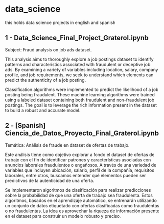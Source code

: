 # data_science
this holds data science projects in english and spanish

## 1 - Data_Science_Final_Project_Graterol.ipynb
Subject: Fraud analysis on job ads dataset.

This analysis aims to thoroughly explore a job postings dataset to identify patterns and characteristics associated with fraudulent or deceptive job ads. By examining a variety of variables including location, salary, company profile, and job requirements, we seek to understand which elements can predict the authenticity of a job posting.

Classification algorithms were implemented to predict the likelihood of a job posting being fraudulent. These machine learning algorithms were trained using a labeled dataset containing both fraudulent and non-fraudulent job postings. The goal is to leverage the rich information present in the dataset to build a robust and accurate model.

## 2 - [Spanish] Ciencia_de_Datos_Proyecto_Final_Graterol.ipynb
Temática: Análisis de fraude en dataset de ofertas de trabajo.

Este análisis tiene como objetivo explorar a fondo el dataset de ofertas de trabajo con el fin de identificar patrones y características asociadas con anuncios laborales fraudulentos o engañosos. A través de una variedad de variables que incluyen ubicación, salario, perfil de la compañía, requisitos laborales, entre otros, buscamos entender qué elementos pueden ser predictivos de la autenticidad de una oferta.

Se implementaron algoritmos de clasificación para realizar predicciones sobre la probabilidad de que una oferta de trabajo sea fraudulenta. Estos algoritmos, basados en el aprendizaje automático, se entrenarán utilizando un conjunto de datos etiquetado con ofertas clasificadas como fraudulentas o no fraudulentas. La idea es aprovechar la riqueza de información presente en el dataset para construir un modelo robusto y preciso.
